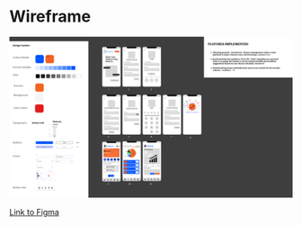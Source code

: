 # Wireframe

![Wireframe](./wireframe.png)

[Link to Figma](https://www.figma.com/file/8rDW6C0NjVdGXFRkDYoSzZ/Fintech-Wireframe-(Priyanka-K)?type=design&node-id=0-1&mode=design&t=VkouBWd4grVNBkcN-0)
